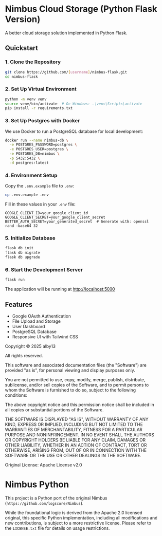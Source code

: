 # Nimbus Cloud Storage (Python Flask Version)

A better cloud storage solution implemented in Python Flask.

## Quickstart

### 1. Clone the Repository

```bash
git clone https://github.com/[username]/nimbus-flask.git
cd nimbus-flask
```

### 2. Set Up Virtual Environment

```bash
python -m venv venv
source venv/bin/activate  # On Windows: .\venv\Scripts\activate
pip install -r requirements.txt
```

### 3. Set Up Postgres with Docker

We use Docker to run a PostgreSQL database for local development:

```bash
docker run --name nimbus-db \
  -e POSTGRES_PASSWORD=postgres \
  -e POSTGRES_USER=postgres \
  -e POSTGRES_DB=nimbus \
  -p 5432:5432 \
  -d postgres:latest
```

### 4. Environment Setup

Copy the `.env.example` file to `.env`:
```bash
cp .env.example .env
```

Fill in these values in your `.env` file:
```
GOOGLE_CLIENT_ID=your_google_client_id
GOOGLE_CLIENT_SECRET=your_google_client_secret
BETTER_AUTH_SECRET=your_generated_secret  # Generate with: openssl rand -base64 32
```

### 5. Initialize Database

```bash
flask db init
flask db migrate
flask db upgrade
```

### 6. Start the Development Server

```bash
flask run
```

The application will be running at [http://localhost:5000](http://localhost:5000)

## Features

- Google OAuth Authentication
- File Upload and Storage
- User Dashboard
- PostgreSQL Database
- Responsive UI with Tailwind CSS


Copyright © 2025 alby13

All rights reserved.

This software and associated documentation files (the "Software") are provided "as is", for personal viewing and display purposes only.

You are not permitted to use, copy, modify, merge, publish, distribute, sublicense, and/or sell copies of the Software, and to permit persons to whom the Software is furnished to do so, subject to the following conditions:

The above copyright notice and this permission notice shall be included in all copies or substantial portions of the Software.

THE SOFTWARE IS DISPLAYED "AS IS", WITHOUT WARRANTY OF ANY KIND, EXPRESS OR IMPLIED, INCLUDING BUT NOT LIMITED TO THE WARRANTIES OF MERCHANTABILITY, FITNESS FOR A PARTICULAR PURPOSE AND NONINFRINGEMENT. IN NO EVENT SHALL THE AUTHORS OR COPYRIGHT HOLDERS BE LIABLE FOR ANY CLAIM, DAMAGES OR OTHER LIABILITY, WHETHER IN AN ACTION OF CONTRACT, TORT OR OTHERWISE, ARISING FROM, OUT OF OR IN CONNECTION WITH THE SOFTWARE OR THE USE OR OTHER DEALINGS IN THE SOFTWARE.

Original License: Apache License v2.0

# Nimbus Python

This project is a Python port of the original Nimbus (`https://github.com/logscore/Nimbus`).

While the foundational logic is derived from the Apache 2.0 licensed original, this specific Python implementation, including all modifications and new contributions, is subject to a more restrictive license. Please refer to the `LICENSE.txt` file for details on usage restrictions.
